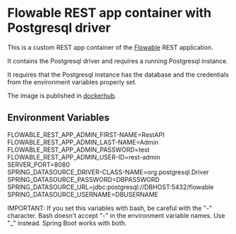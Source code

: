 # Flowable REST app container with Postgresql driver

This is a custom REST app container of the [Flowable](https://www.flowable.org/) REST application. 

It contains the Postgresql driver and requires a running Postgresql instance.

It requires that the Postgresql instance has the database and the credentials from the environment variables properly set.

The image is published in [dockerhub](https://hub.docker.com/r/jorgedoras/flowable-rest-custom-docker/).

## Environment Variables

FLOWABLE_REST_APP_ADMIN_FIRST-NAME=RestAPI  
FLOWABLE_REST_APP_ADMIN_LAST-NAME=Admin  
FLOWABLE_REST_APP_ADMIN_PASSWORD=test  
FLOWABLE_REST_APP_ADMIN_USER-ID=rest-admin  
SERVER_PORT=8080  
SPRING_DATASOURCE_DRIVER-CLASS-NAME=org.postgresql.Driver  
SPRING_DATASOURCE_PASSWORD=DBPASSWORD  
SPRING_DATASOURCE_URL=jdbc:postgresql://DBHOST:5432/flowable  
SPRING_DATASOURCE_USERNAME=DBUSERNAME  

IMPORTANT: If you set this variables with bash, be careful with the "-" character. Bash doesn't accept "-" in the environment variable names. Use "_" instead. Spring Boot works with both.